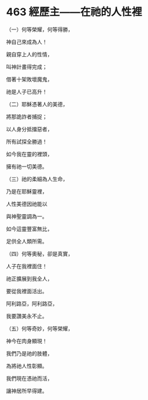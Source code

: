 # 463 經歷主——在祂的人性裡

（一）何等榮耀，何等得勝，

神自己來成為人！

親自穿上人的性情，

叫神計畫得完成；

借著十架敗壞魔鬼，

祂是人子已高升！

（二）耶穌憑著人的美德，

將那詭詐者捕捉；

以人身分抵擋惡者，

所有試探全勝過！

如今我在靈的裡頭，

擁有祂一切美德。

（三）祂的柔細為人生命，

乃是在耶穌靈裡，

人性美德因祂能以

與神聖靈調為一。

如今這靈豐富無比，

足供全人類所需。

（四）何等奧秘，卻是真實，

人子在我裡面住！

祂正擴展到我全人，

要從我裡面活出。

阿利路亞，阿利路亞，

我要讚美永不止。

（五）何等奇妙，何等榮耀，

神今在肉身顯現！

我們乃是祂的肢體，

為將祂人性彰顯。

我們現在憑祂而活，

讓神居所早得建。

